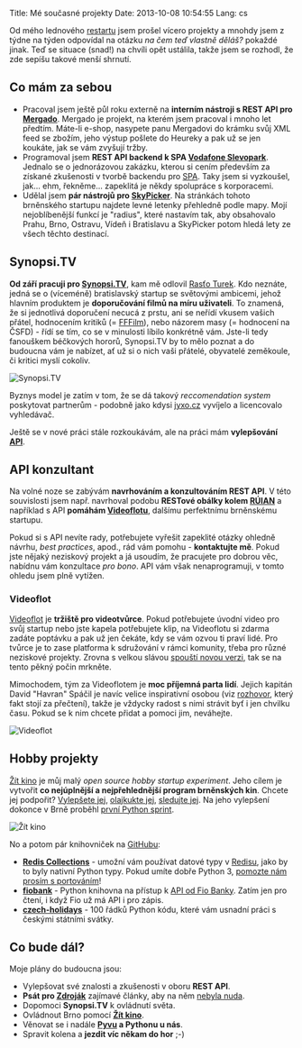 Title: Mé současné projekty
Date: 2013-10-08 10:54:55
Lang: cs

Od mého lednového [restartu]({filename}2012-11-04_restart.md) jsem prošel vícero projekty a mnohdy jsem z týdne na týden odpovídal na otázku *na čem teď vlastně děláš?* pokaždé jinak. Teď se situace (snad!) na chvíli opět ustálila, takže jsem se rozhodl, že zde sepíšu takové menší shrnutí.

## Co mám za sebou

- Pracoval jsem ještě půl roku externě na **interním nástroji s REST API pro [Mergado](http://mergado.cz/)**. Mergado je projekt, na kterém jsem pracoval i mnoho let předtím. Máte-li e-shop, nasypete panu Mergadovi do krámku svůj XML feed se zbožím, jeho výstup pošlete do Heureky a pak už se jen koukáte, jak se vám zvyšují tržby.
- Programoval jsem **REST API backend k SPA [Vodafone Slevopark](http://slevopark.vodafone.cz/)**. Jednalo se o jednorázovou zakázku, kterou si cením především za získané zkušenosti v tvorbě backendu pro [SPA](https://en.wikipedia.org/wiki/Single-page_application). Taky jsem si vyzkoušel, jak... ehm, řekněme... zapeklitá je někdy spolupráce s korporacemi.
- Udělal jsem **pár nástrojů pro [SkyPicker](http://skypicker.com/)**. Na stránkách tohoto brněnského startupu najdete levné letenky přehledně podle mapy. Mojí nejoblíbenější funkcí je "radius", které nastavím tak, aby obsahovalo Prahu, Brno, Ostravu, Vídeň i Bratislavu a SkyPicker potom hledá lety ze všech těchto destinací.

## Synopsi.TV

**Od září pracuji pro [Synopsi.TV](http://synopsi.tv/)**, kam mě odlovil [Rasťo Turek](http://turek.co/). Kdo neznáte, jedná se o (víceméně) bratislavský startup se světovými ambicemi, jehož hlavním produktem je **doporučování filmů na míru uživateli**. To znamená, že si jednotlivá doporučení necucá z prstu, ani se neřídí vkusem vašich přátel, hodnocením kritiků (= [FFFilm](http://fffilm.name/)), nebo názorem masy (= hodnocení na ČSFD) - řídí se tím, co se v minulosti líbilo konkrétně vám. Jste-li tedy fanouškem béčkových hororů, Synopsi.TV by to mělo poznat a do budoucna vám je nabízet, ať už si o nich vaši přátelé, obyvatelé zeměkoule, či kritici myslí cokoliv.

![Synopsi.TV]({static}/images/stv.jpg)

Byznys model je zatím v tom, že se dá takový *reccomendation system* poskytovat partnerům - podobně jako kdysi [jyxo.cz](https://cs.wikipedia.org/wiki/Jyxo.cz) vyvíjelo a licencovalo vyhledávač.

Ještě se v nové práci stále rozkoukávám, ale na práci mám **vylepšování [API](https://developers.synopsi.tv/)**.

## API konzultant

Na volné noze se zabývám **navrhováním a konzultováním REST API**. V této souvislosti jsem např. navrhoval podobu **RESTové obálky kolem [RÚIAN](http://vdp.cuzk.cz/)** a například s API **pomáhám [Videoflotu](http://www.videoflot.com/)**, dalšímu perfektnímu brněnskému startupu.

Pokud si s API nevíte rady, potřebujete vyřešit zapeklité otázky ohledně návrhu, *best practices*, apod., rád vám pomohu - **kontaktujte mě**. Pokud jste nějaký neziskový projekt a já usoudím, že pracujete pro dobrou věc, nabídnu vám konzultace *pro bono*. API vám však nenaprogramuji, v tomto ohledu jsem plně vytížen.

### Videoflot

[Videoflot](http://www.videoflot.com/) je **tržiště pro videotvůrce**. Pokud potřebujete úvodní video pro svůj startup nebo jste kapela potřebujete klip, na Videoflotu si zdarma zadáte poptávku a pak už jen čekáte, kdy se vám ozvou ti praví lidé. Pro tvůrce je to zase platforma k sdružování v rámci komunity, třeba pro různé neziskové projekty. Zrovna s velkou slávou [spouští novou verzi](https://www.facebook.com/events/584749094919023/591573977569868/), tak se na tento pěkný počin mrkněte.

Mimochodem, tým za Videoflotem je **moc příjemná parta lidí**. Jejich kapitán David "Havran" Spáčil je navíc velice inspirativní osobou (viz [rozhovor](http://www.babelguide.com/case-studies/david-spacil-from-studying-camels-to-video-community-site-in-chile), který fakt stojí za přečtení), takže je vždycky radost s nimi strávit byť i jen chvilku času. Pokud se k nim chcete přidat a pomoci jim, neváhejte.

![Videoflot]({static}/images/videoflot.jpg)

## Hobby projekty

[Žít kino](http://zitkino.cz/) je můj malý *open source hobby startup experiment*. Jeho cílem je vytvořit **co nejúplnější a nejpřehlednější program brněnských kin**. Chcete jej podpořit? [Vylepšete jej](https://github.com/honzajavorek/zitkino/), [olajkukte jej](https://www.facebook.com/zitkino), [sledujte jej](https://twitter.com/zitkino). Na jeho vylepšení dokonce v Brně proběhl [první Python sprint](https://www.facebook.com/events/316558888489555/).

![Žít kino]({static}/images/zitkino.png)

No a potom pár knihovniček na [GitHubu](https://github.com/honzajavorek/):

- **[Redis Collections](https://github.com/honzajavorek/redis-collections)** - umožní vám používat datové typy v [Redisu](http://redis.io/), jako by to byly nativní Python typy. Pokud umíte dobře Python 3, [pomozte nám prosím s portováním](https://github.com/honzajavorek/redis-collections/pull/22)!
- **[fiobank](https://github.com/honzajavorek/fiobank)** - Python knihovna na přístup k [API od Fio Banky](http://www.fio.cz/bank-services/internetbanking-api). Zatím jen pro čtení, i když Fio už má API i pro zápis.
- **[czech-holidays](https://github.com/honzajavorek/czech-holidays)** - 100 řádků Python kódu, které vám usnadní práci s českými státními svátky.

## Co bude dál?

Moje plány do budoucna jsou:

- Vylepšovat své znalosti a zkušenosti v oboru **REST API**.
- **Psát pro [Zdroják](http://zdrojak.cz/)** zajímavé články, aby na něm [nebyla nuda](http://www.misantrop.info/jak-necist-zdrojak/).
- Dopomoci **Synopsi.TV** k ovládnutí světa.
- Ovládnout Brno pomocí **[Žít kino](http://zitkino.cz/)**.
- Věnovat se i nadále **[Pyvu](http://python.cz/#pyvo) a Pythonu u nás**.
- Spravit kolena a **jezdit víc někam do hor** ;-)
